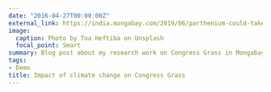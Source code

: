 ```yaml
---
date: "2016-04-27T00:00:00Z"
external_link: https://india.mongabay.com/2019/06/parthenium-could-take-over-large-parts-of-india-under-current-climate-change/
image:
  caption: Photo by Toa Heftiba on Unsplash
  focal_point: Smart
summary: Blog post about my research work on Congress Grass in Mongabay India.
tags:
- Demo
title: Impact of climate change on Congress Grass
---
```

